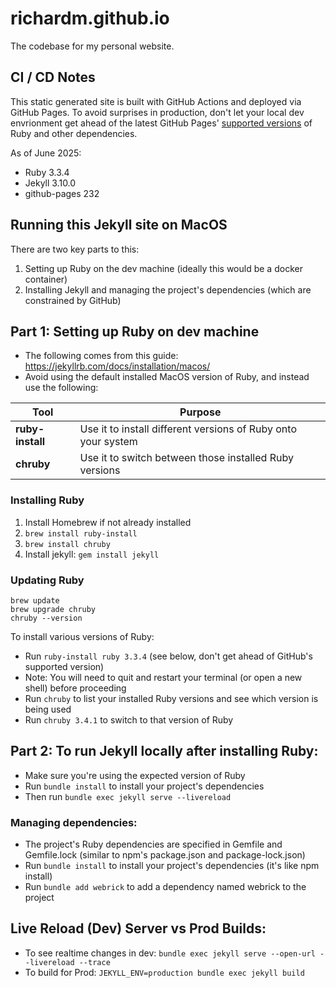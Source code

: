 # richardm.github.io

The codebase for my personal website.

## CI / CD Notes

This static generated site is built with GitHub Actions and deployed via GitHub Pages. To avoid surprises in production, don't let your local dev envrionment get ahead of the latest GitHub Pages' [supported versions](https://pages.github.com/versions/) of Ruby and other dependencies.

As of June 2025:

- Ruby 3.3.4
- Jekyll 3.10.0
- github-pages 232

## Running this Jekyll site on MacOS

There are two key parts to this:

1. Setting up Ruby on the dev machine (ideally this would be a docker container)
2. Installing Jekyll and managing the project's dependencies (which are constrained by GitHub)

## Part 1: Setting up Ruby on dev machine

- The following comes from this guide: https://jekyllrb.com/docs/installation/macos/
- Avoid using the default installed MacOS version of Ruby, and instead use the following:

| Tool             | Purpose                                                       |
| ---------------- | ------------------------------------------------------------- |
| **ruby-install** | Use it to install different versions of Ruby onto your system |
| **chruby**       | Use it to switch between those installed Ruby versions        |

### Installing Ruby

1. Install Homebrew if not already installed
2. `brew install ruby-install`
3. `brew install chruby`
4. Install jekyll: `gem install jekyll`

### Updating Ruby

```
brew update
brew upgrade chruby
chruby --version
```

To install various versions of Ruby:

- Run `ruby-install ruby 3.3.4` (see below, don't get ahead of GitHub's supported version)
- Note: You will need to quit and restart your terminal (or open a new shell) before proceeding
- Run `chruby` to list your installed Ruby versions and see which version is being used
- Run `chruby 3.4.1` to switch to that version of Ruby

## Part 2: To run Jekyll locally after installing Ruby:

- Make sure you're using the expected version of Ruby
- Run `bundle install` to install your project's dependencies
- Then run `bundle exec jekyll serve --livereload`

### Managing dependencies:

- The project's Ruby dependencies are specified in Gemfile and Gemfile.lock (similar to npm's package.json and package-lock.json)
- Run `bundle install` to install your project's dependencies (it's like npm install)
- Run `bundle add webrick` to add a dependency named webrick to the project

## Live Reload (Dev) Server vs Prod Builds:

- To see realtime changes in dev: `bundle exec jekyll serve --open-url --livereload --trace`
- To build for Prod: `JEKYLL_ENV=production bundle exec jekyll build`
